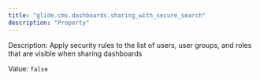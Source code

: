 ```yaml
---
title: "glide.cms.dashboards.sharing_with_secure_search"
description: "Property"
---
```


Description: Apply security rules to the list of users, user groups, and roles that are visible when sharing dashboards

Value: `false`